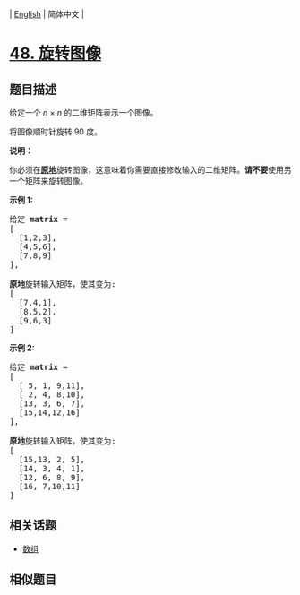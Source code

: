 
| [English](README.md) | 简体中文 |

# [48. 旋转图像](https://leetcode-cn.com/problems/rotate-image/)

## 题目描述

<p>给定一个 <em>n&nbsp;</em>&times;&nbsp;<em>n</em> 的二维矩阵表示一个图像。</p>

<p>将图像顺时针旋转 90 度。</p>

<p><strong>说明：</strong></p>

<p>你必须在<strong><a href="https://baike.baidu.com/item/%E5%8E%9F%E5%9C%B0%E7%AE%97%E6%B3%95" target="_blank">原地</a></strong>旋转图像，这意味着你需要直接修改输入的二维矩阵。<strong>请不要</strong>使用另一个矩阵来旋转图像。</p>

<p><strong>示例 1:</strong></p>

<pre>给定 <strong>matrix</strong> = 
[
  [1,2,3],
  [4,5,6],
  [7,8,9]
],

<strong>原地</strong>旋转输入矩阵，使其变为:
[
  [7,4,1],
  [8,5,2],
  [9,6,3]
]
</pre>

<p><strong>示例 2:</strong></p>

<pre>给定 <strong>matrix</strong> =
[
  [ 5, 1, 9,11],
  [ 2, 4, 8,10],
  [13, 3, 6, 7],
  [15,14,12,16]
], 

<strong>原地</strong>旋转输入矩阵，使其变为:
[
  [15,13, 2, 5],
  [14, 3, 4, 1],
  [12, 6, 8, 9],
  [16, 7,10,11]
]
</pre>


## 相关话题

- [数组](https://leetcode-cn.com/tag/array)

## 相似题目



